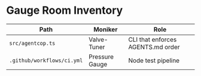 # Gauge Room Inventory

| Path | Moniker | Role |
|------|---------|------|
| `src/agentcop.ts` | Valve-Tuner | CLI that enforces AGENTS.md order |
| `.github/workflows/ci.yml` | Pressure Gauge | Node test pipeline |
